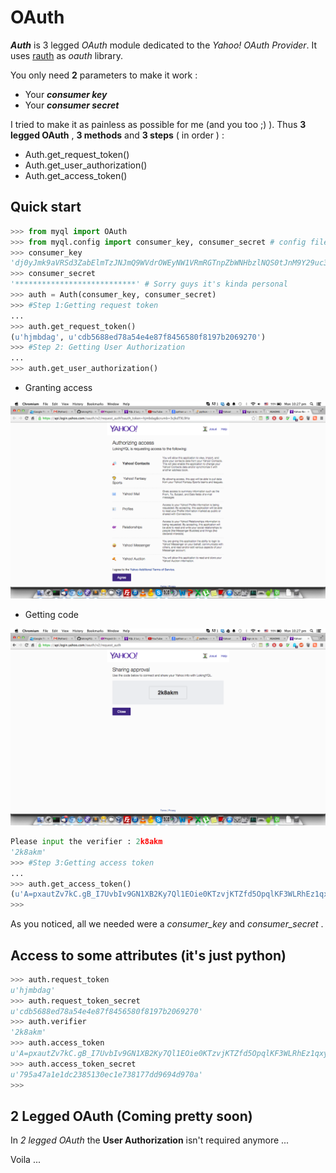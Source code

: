 OAuth
==========

***Auth*** is 3 legged *OAuth* module dedicated to the *Yahoo! OAuth Provider*. It uses [rauth](http://rauth.readthedocs.org/en/latest/) as *oauth* library.

You only need **2** parameters to make it work :
- Your ***consumer key***
- Your ***consumer secret***

I tried to make it as painless as possible for me (and you too ;) ). Thus **3 legged OAuth** , **3 methods** and **3 steps** ( in order ) :
* Auth.get_request_token()
* Auth.get_user_authorization()
* Auth.get_access_token()

Quick start
-----------

```python
>>> from myql import OAuth
>>> from myql.config import consumer_key, consumer_secret # config file where you have your consumer_key and consumer_secret
>>> consumer_key
'dj0yJmk9aVRSd3ZabElmTzJNJmQ9WVdrOWEyNW1VRmRGTnpZbWNHbzlNQS0tJnM9Y29uc3VtZXJzZWNyZXQmeD1hMg--'
>>> consumer_secret
'***************************' # Sorry guys it's kinda personal
>>> auth = Auth(consumer_key, consumer_secret)
>>> #Step 1:Getting request token
...
>>> auth.get_request_token()
(u'hjmbdag', u'cdb5688ed78a54e4e87f8456580f8197b2069270')
>>> #Step 2: Getting User Authorization
...
>>> auth.get_user_authorization() 
```

* Granting access

![Alt grant](../../../static/img/grant.png)

* Getting code 

![Alt code](../../../static/img/code.png)

```python
Please input the verifier : 2k8akm
'2k8akm'
>>> #Step 3:Getting access token
...
>>> auth.get_access_token()
(u'A=pxautZv7kC.gB_I7UvbIv9GN1XB2Ky7Ql1EOie0KTzvjKTZfd5OpqlKF3WLRhEz1qxyUfbtQsCELg5NqrHHcnA8n8CytqMfZsTLLJLFi4mKZX6L3R4xbt1jbTY_dW6wM5ffz18SJOHLQVhFXjC2U826fndT.eBpVh5hJ8QGcxKYaEiqhwue7LqXtFEUnSEzDsCebR5ZsUsi_T7dKHZ9DL4tNfpi81Il0o9xkakkJt9i2raXrC49J7Ds8tUpjkhSbuay_HcDLeZwXOW4WN1TXIP_6ZofAP9dzdD3mOm.u9wONzontMraUjE6wSic8k0UfOHvcIJTV5JITpYjjw7BX3r.NU119rZqo_VGpIDecZmPXkRKy6w.4g9xfBize0hgh8118j5qXMbSW50bOwhTDyF2k3wVfhBc9qYwUTgsFE1GJeJCx0jU2Y6re6OuOp4NDmTZsaCm1pG7D180nvGq_5j3Tf0OSYRo6noffhbMZ.KnnkBRdu9a0.a5GCBC4RKKBUtd4EW7zNF5sODlVLjisa4RZ5XwzfKSafmNrAeSibVc.WRDhleMziKcf3jPmafHx09xbCfDWUg8FOMOKWaJzr_ocjUIqPXQUG6ryzRw61IkajCvQ_LGLa_q3eBwT3WCxTOBm2x9hb6Hw1CVTvV_CbeevE7jGrcyJH6UH69YgdpG0A1vGFhLSRh.bpiyTuxYCxFByZKxR8onSblcY6wG5NDq_kbcmtyYFmIVLoPqPk9SCuBeRQYpMoyumv0U8FfJVvijE8b41PCzEKexCrfLdmbKYDmsFaeS_oghC0WjkGCZVQX7nmt.XJYntr8dzdVBqJcU6YG0NGpYGQp_r9B_0vlqmjfj61fXkFIxGsNTMArOShw--', u'795a47a1e1dc2385130ec1e738177dd9694d970a')
>>>
```

As you noticed, all we needed were a *consumer_key* and *consumer_secret* .

Access to some attributes (it's just python)
---------------------------------------------

```python
>>> auth.request_token
u'hjmbdag'
>>> auth.request_token_secret
u'cdb5688ed78a54e4e87f8456580f8197b2069270'
>>> auth.verifier
'2k8akm'
>>> auth.access_token
u'A=pxautZv7kC.gB_I7UvbIv9GN1XB2Ky7Ql1EOie0KTzvjKTZfd5OpqlKF3WLRhEz1qxyUfbtQsCELg5NqrHHcnA8n8CytqMfZsTLLJLFi4mKZX6L3R4xbt1jbTY_dW6wM5ffz18SJOHLQVhFXjC2U826fndT.eBpVh5hJ8QGcxKYaEiqhwue7LqXtFEUnSEzDsCebR5ZsUsi_T7dKHZ9DL4tNfpi81Il0o9xkakkJt9i2raXrC49J7Ds8tUpjkhSbuay_HcDLeZwXOW4WN1TXIP_6ZofAP9dzdD3mOm.u9wONzontMraUjE6wSic8k0UfOHvcIJTV5JITpYjjw7BX3r.NU119rZqo_VGpIDecZmPXkRKy6w.4g9xfBize0hgh8118j5qXMbSW50bOwhTDyF2k3wVfhBc9qYwUTgsFE1GJeJCx0jU2Y6re6OuOp4NDmTZsaCm1pG7D180nvGq_5j3Tf0OSYRo6noffhbMZ.KnnkBRdu9a0.a5GCBC4RKKBUtd4EW7zNF5sODlVLjisa4RZ5XwzfKSafmNrAeSibVc.WRDhleMziKcf3jPmafHx09xbCfDWUg8FOMOKWaJzr_ocjUIqPXQUG6ryzRw61IkajCvQ_LGLa_q3eBwT3WCxTOBm2x9hb6Hw1CVTvV_CbeevE7jGrcyJH6UH69YgdpG0A1vGFhLSRh.bpiyTuxYCxFByZKxR8onSblcY6wG5NDq_kbcmtyYFmIVLoPqPk9SCuBeRQYpMoyumv0U8FfJVvijE8b41PCzEKexCrfLdmbKYDmsFaeS_oghC0WjkGCZVQX7nmt.XJYntr8dzdVBqJcU6YG0NGpYGQp_r9B_0vlqmjfj61fXkFIxGsNTMArOShw--'
>>> auth.access_token_secret
u'795a47a1e1dc2385130ec1e738177dd9694d970a'
>>>
```

2 Legged OAuth (Coming pretty soon)
-----------------------------------

In *2 legged OAuth* the **User Authorization** isn't required anymore ...

Voila ...


